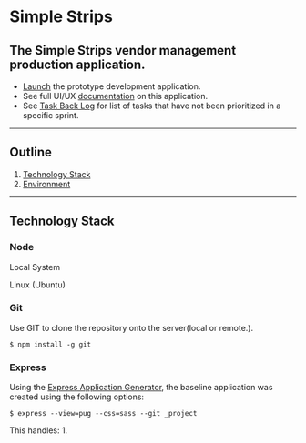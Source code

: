 # Simple Strips
The Simple Strips vendor management production application.  
---
* [Launch](https://simplestrips.com) the prototype development application.  
* See full UI/UX [documentation](https://github.com/elwoodberry/ux/tree/master/portfolio/vendor-management) on this application.  
* See [Task Back Log](backlog.md) for list of tasks that have not been prioritized in a specific sprint.  
---


## Outline
1. [Technology Stack](#technology-stack)
1. [Environment](#environment)
---

## Technology Stack

### Node
Local System

Linux (Ubuntu)

### Git
Use GIT to clone the repository onto the server(local or remote.).
```
$ npm install -g git
```

### Express
Using the [Express Application Generator](https://expressjs.com/en/starter/generator.html), the baseline application was created using the following options:
```
$ express --view=pug --css=sass --git _project
```

This handles:
1.
